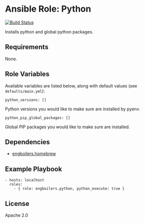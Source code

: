 # Ansible Role: Python

[![Build Status](https://travis-ci.org/engboilers/ansible-role-python.svg?branch=master)](https://travis-ci.org/engboilers/ansible-role-python)

Installs python and global python packages.

## Requirements

None.

## Role Variables

Available variables are listed below, along with default values (see `defaults/main.yml`):

    python_versions: []

Python versions you would like to make sure are installed by pyenv.

    python_pip_global_packages: []

Global PIP packages you would like to make sure are installed.

## Dependencies

  - [engboilers.homebrew](https://galaxy.ansible.com/engboilers/homebrew/)

## Example Playbook

    - hosts: localhost
      roles:
        - { role: engboilers.python, python_execute: true }

## License

Apache 2.0
